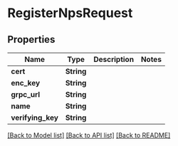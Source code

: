 # RegisterNpsRequest

## Properties

Name | Type | Description | Notes
------------ | ------------- | ------------- | -------------
**cert** | **String** |  | 
**enc_key** | **String** |  | 
**grpc_url** | **String** |  | 
**name** | **String** |  | 
**verifying_key** | **String** |  | 

[[Back to Model list]](../README.md#documentation-for-models) [[Back to API list]](../README.md#documentation-for-api-endpoints) [[Back to README]](../README.md)


